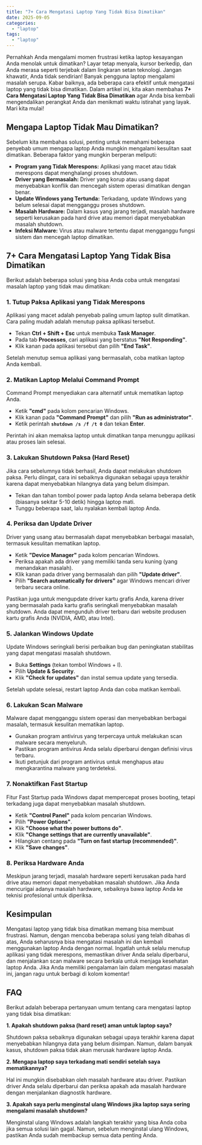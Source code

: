 ```yaml
---
title: "7+ Cara Mengatasi Laptop Yang Tidak Bisa Dimatikan"
date: 2025-09-05
categories: 
  - "laptop"
tags: 
  - "laptop"
---
```


Pernahkah Anda mengalami momen frustrasi ketika laptop kesayangan Anda menolak untuk dimatikan? Layar tetap menyala, kursor berkedip, dan Anda merasa seperti terjebak dalam lingkaran setan teknologi. Jangan khawatir, Anda tidak sendirian! Banyak pengguna laptop mengalami masalah serupa. Kabar baiknya, ada beberapa cara efektif untuk mengatasi laptop yang tidak bisa dimatikan. Dalam artikel ini, kita akan membahas **7+ Cara Mengatasi Laptop Yang Tidak Bisa Dimatikan** agar Anda bisa kembali mengendalikan perangkat Anda dan menikmati waktu istirahat yang layak. Mari kita mulai!

## Mengapa Laptop Tidak Mau Dimatikan?

Sebelum kita membahas solusi, penting untuk memahami beberapa penyebab umum mengapa laptop Anda mungkin mengalami kesulitan saat dimatikan. Beberapa faktor yang mungkin berperan meliputi:

- **Program yang Tidak Merespons:** Aplikasi yang macet atau tidak merespons dapat menghalangi proses shutdown.
- **Driver yang Bermasalah:** Driver yang korup atau usang dapat menyebabkan konflik dan mencegah sistem operasi dimatikan dengan benar.
- **Update Windows yang Tertunda:** Terkadang, update Windows yang belum selesai dapat mengganggu proses shutdown.
- **Masalah Hardware:** Dalam kasus yang jarang terjadi, masalah hardware seperti kerusakan pada hard drive atau memori dapat menyebabkan masalah shutdown.
- **Infeksi Malware:** Virus atau malware tertentu dapat mengganggu fungsi sistem dan mencegah laptop dimatikan.

## 7+ Cara Mengatasi Laptop Yang Tidak Bisa Dimatikan

Berikut adalah beberapa solusi yang bisa Anda coba untuk mengatasi masalah laptop yang tidak mau dimatikan:

### 1\. Tutup Paksa Aplikasi yang Tidak Merespons

Aplikasi yang macet adalah penyebab paling umum laptop sulit dimatikan. Cara paling mudah adalah menutup paksa aplikasi tersebut.

- Tekan **Ctrl + Shift + Esc** untuk membuka **Task Manager**.
- Pada tab **Processes**, cari aplikasi yang berstatus **"Not Responding"**.
- Klik kanan pada aplikasi tersebut dan pilih **"End Task"**.

Setelah menutup semua aplikasi yang bermasalah, coba matikan laptop Anda kembali.

### 2\. Matikan Laptop Melalui Command Prompt

Command Prompt menyediakan cara alternatif untuk mematikan laptop Anda.

- Ketik **"cmd"** pada kolom pencarian Windows.
- Klik kanan pada **"Command Prompt"** dan pilih **"Run as administrator"**.
- Ketik perintah **`shutdown /s /f /t 0`** dan tekan **Enter**.

Perintah ini akan memaksa laptop untuk dimatikan tanpa menunggu aplikasi atau proses lain selesai.

### 3\. Lakukan Shutdown Paksa (Hard Reset)

Jika cara sebelumnya tidak berhasil, Anda dapat melakukan shutdown paksa. Perlu diingat, cara ini sebaiknya digunakan sebagai upaya terakhir karena dapat menyebabkan hilangnya data yang belum disimpan.

- Tekan dan tahan tombol power pada laptop Anda selama beberapa detik (biasanya sekitar 5-10 detik) hingga laptop mati.
- Tunggu beberapa saat, lalu nyalakan kembali laptop Anda.

### 4\. Periksa dan Update Driver

Driver yang usang atau bermasalah dapat menyebabkan berbagai masalah, termasuk kesulitan mematikan laptop.

- Ketik **"Device Manager"** pada kolom pencarian Windows.
- Periksa apakah ada driver yang memiliki tanda seru kuning (yang menandakan masalah).
- Klik kanan pada driver yang bermasalah dan pilih **"Update driver"**.
- Pilih **"Search automatically for drivers"** agar Windows mencari driver terbaru secara online.

Pastikan juga untuk mengupdate driver kartu grafis Anda, karena driver yang bermasalah pada kartu grafis seringkali menyebabkan masalah shutdown. Anda dapat mengunduh driver terbaru dari website produsen kartu grafis Anda (NVIDIA, AMD, atau Intel).

### 5\. Jalankan Windows Update

Update Windows seringkali berisi perbaikan bug dan peningkatan stabilitas yang dapat mengatasi masalah shutdown.

- Buka **Settings** (tekan tombol Windows + I).
- Pilih **Update & Security**.
- Klik **"Check for updates"** dan instal semua update yang tersedia.

Setelah update selesai, restart laptop Anda dan coba matikan kembali.

### 6\. Lakukan Scan Malware

Malware dapat mengganggu sistem operasi dan menyebabkan berbagai masalah, termasuk kesulitan mematikan laptop.

- Gunakan program antivirus yang terpercaya untuk melakukan scan malware secara menyeluruh.
- Pastikan program antivirus Anda selalu diperbarui dengan definisi virus terbaru.
- Ikuti petunjuk dari program antivirus untuk menghapus atau mengkarantina malware yang terdeteksi.

### 7\. Nonaktifkan Fast Startup

Fitur Fast Startup pada Windows dapat mempercepat proses booting, tetapi terkadang juga dapat menyebabkan masalah shutdown.

- Ketik **"Control Panel"** pada kolom pencarian Windows.
- Pilih **"Power Options"**.
- Klik **"Choose what the power buttons do"**.
- Klik **"Change settings that are currently unavailable"**.
- Hilangkan centang pada **"Turn on fast startup (recommended)"**.
- Klik **"Save changes"**.

### 8\. Periksa Hardware Anda

Meskipun jarang terjadi, masalah hardware seperti kerusakan pada hard drive atau memori dapat menyebabkan masalah shutdown. Jika Anda mencurigai adanya masalah hardware, sebaiknya bawa laptop Anda ke teknisi profesional untuk diperiksa.

## Kesimpulan

Mengatasi laptop yang tidak bisa dimatikan memang bisa membuat frustrasi. Namun, dengan mencoba beberapa solusi yang telah dibahas di atas, Anda seharusnya bisa mengatasi masalah ini dan kembali menggunakan laptop Anda dengan normal. Ingatlah untuk selalu menutup aplikasi yang tidak merespons, memastikan driver Anda selalu diperbarui, dan menjalankan scan malware secara berkala untuk menjaga kesehatan laptop Anda. Jika Anda memiliki pengalaman lain dalam mengatasi masalah ini, jangan ragu untuk berbagi di kolom komentar!

## FAQ

Berikut adalah beberapa pertanyaan umum tentang cara mengatasi laptop yang tidak bisa dimatikan:

**1\. Apakah shutdown paksa (hard reset) aman untuk laptop saya?**

Shutdown paksa sebaiknya digunakan sebagai upaya terakhir karena dapat menyebabkan hilangnya data yang belum disimpan. Namun, dalam banyak kasus, shutdown paksa tidak akan merusak hardware laptop Anda.

**2\. Mengapa laptop saya terkadang mati sendiri setelah saya mematikannya?**

Hal ini mungkin disebabkan oleh masalah hardware atau driver. Pastikan driver Anda selalu diperbarui dan periksa apakah ada masalah hardware dengan menjalankan diagnostik hardware.

**3\. Apakah saya perlu menginstal ulang Windows jika laptop saya sering mengalami masalah shutdown?**

Menginstal ulang Windows adalah langkah terakhir yang bisa Anda coba jika semua solusi lain gagal. Namun, sebelum menginstal ulang Windows, pastikan Anda sudah membackup semua data penting Anda.
